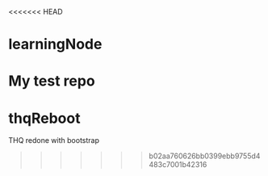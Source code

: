 <<<<<<< HEAD
# learningNode
My test repo
=======
# thqReboot
THQ redone with bootstrap
>>>>>>> b02aa760626bb0399ebb9755d4483c7001b42316
